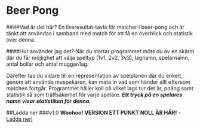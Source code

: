 Beer Pong
========
####Vad är det här?
En liveresultat-tavla för matcher i beer-pong och är tänkt att användas i samband med match för att få en överblick och statistik över denna.

####Hur använder jag det?
När du startar programmet möts du av en skärm där du får möjlighet att välja speltyp (1v1, 2v2, 3v3), lagnamn, spelarnamn, antal bollar och antal muggar/lag.

Därefter tas du vidare till en representation av spelplanen där du enkelt, genom att använda muspekaren, kan mata in vad som händer allt eftersom matchen fortgår. Programmet håller koll på vilket lags tur det är, poäng samt statistik så som träffsäkerhet för varje spelare. ***Ett tryck på en spelares namn visar statistiken för denna.***


##Ladda ner
###v1.0
**Woohoo! VERSION ETT PUNKT NOLL ÄR HÄR!** - 
[Ladda ner!](https://github.com/jberglinds/beerpong/releases/download/v1.0/BeerPong_v1.0.jar)
